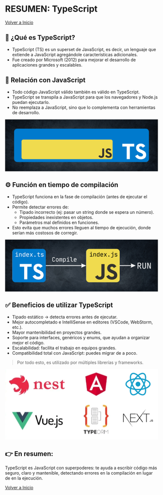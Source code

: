 # RESUMEN: TypeScript

[Volver a Inicio](../../README.md)

## 📌 ¿Qué es TypeScript?

- TypeScript (TS) es un superset de JavaScript, es decir, un lenguaje que extiende a JavaScript agregándole características adicionales.
- Fue creado por Microsoft (2012) para mejorar el desarrollo de aplicaciones grandes y escalables.

## 🔗 Relación con JavaScript

- Todo código JavaScript válido también es válido en TypeScript.
- TypeScript se transpila a JavaScript para que los navegadores y Node.js puedan ejecutarlo.
- No reemplaza a JavaScript, sino que lo complementa con herramientas de desarrollo.

<img src="../assets/js_ts_02.png" style="width: 700px">

## ⚙️ Función en tiempo de compilación

- TypeScript funciona en la fase de compilación (antes de ejecutar el código).
- Permite detectar errores de:
  - Tipado incorrecto (ej: pasar un string donde se espera un número).
  - Propiedades inexistentes en objetos.
  - Parámetros mal definidos en funciones.
- Esto evita que muchos errores lleguen al tiempo de ejecución, donde serían más costosos de corregir.

<img src="../assets/js_ts_01.png" style="width: 700px">

## ✅ Beneficios de utilizar TypeScript

- Tipado estático → detecta errores antes de ejecutar.
- Mejor autocompletado e IntelliSense en editores (VSCode, WebStorm, etc.).
- Mayor mantenibilidad en proyectos grandes.
- Soporte para interfaces, genéricos y enums, que ayudan a organizar mejor el código.
- Escalabilidad: facilita el trabajo en equipos grandes.
- Compatibilidad total con JavaScript: puedes migrar de a poco.

> Por todo esto, es utilizado por múltiples librerías y frameworks.

<img src="../assets/ts_03.png" style="width: 700px">

## 👉 En resumen:

TypeScript es JavaScript con superpoderes: te ayuda a escribir código más seguro, claro y mantenible, detectando errores en la compilación en lugar de en la ejecución.

[Volver a Inicio](../../README.md)
